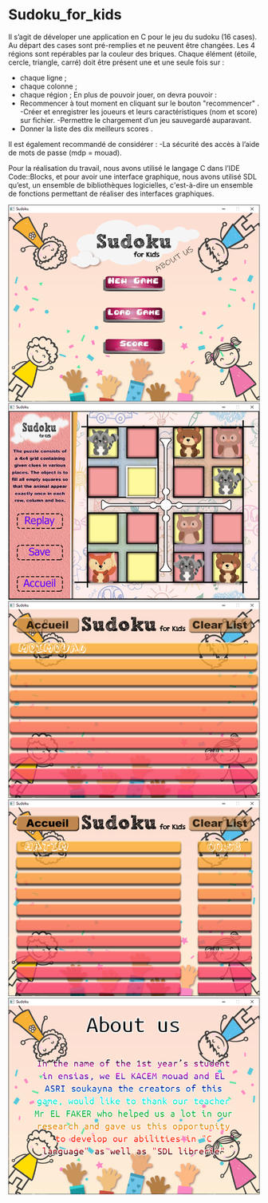 # Sudoku_for_kids
Il s’agit de déveloper une application en C pour le jeu du sudoku (16 cases). Au départ des cases sont pré-remplies et ne peuvent être changées.
Les 4 régions sont repérables par la couleur des briques. Chaque élément (étoile, cercle, triangle, carré) doit être présent une et une seule fois sur :
- chaque ligne ;
- chaque colonne ;
- chaque région ;
En plus de pouvoir jouer, on devra pouvoir :
- Recommencer à tout moment en cliquant sur le bouton "recommencer" .
-Créer et enregistrer les joueurs et leurs caractéristiques (nom et score) sur fichier.
-Permettre le chargement d’un jeu sauvegardé auparavant.
- Donner la liste des dix meilleurs scores .

Il est également recommandé de considérer :
-La sécurité des accès à l’aide de mots de passe (mdp = mouad). 

Pour la réalisation du travail, nous avons utilisé le langage C dans l’IDE Code::Blocks, et pour avoir une interface graphique, nous avons utilisé SDL qu’est, un ensemble de bibliothèques logicielles, c'est-à-dire un ensemble de fonctions permettant de réaliser des interfaces graphiques. 


![alt text](https://github.com/moimouad/Sudoku_for_kids/blob/main/screens/1.PNG?raw=true)
![alt text](https://github.com/moimouad/Sudoku_for_kids/blob/main/screens/2.PNG?raw=true)
![alt text](https://github.com/moimouad/Sudoku_for_kids/blob/main/screens/3.PNG?raw=true)
![alt text](https://github.com/moimouad/Sudoku_for_kids/blob/main/screens/4.PNG?raw=true)
![alt text](https://github.com/moimouad/Sudoku_for_kids/blob/main/screens/5.PNG?raw=true)
